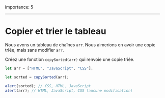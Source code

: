 importance: 5

---

# Copier et trier le tableau

Nous avons un tableau de chaînes `arr`. Nous aimerions en avoir une copie triée, mais sans modifier `arr`.

Créez une fonction `copySorted(arr)` qui renvoie une copie triée.

```js
let arr = ["HTML", "JavaScript", "CSS"];

let sorted = copySorted(arr);

alert(sorted); // CSS, HTML, JavaScript
alert(arr); // HTML, JavaScript, CSS (aucune modification)
```
